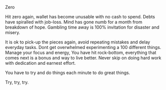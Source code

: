 Zero

Hit zero again, wallet has become unusable with no cash to spend.
Debts have spiralled with job-loss.
Mind has gone numb for a month from breakdown of hope.
Gambling time away is 100% invitation for disaster and misery.

It is ok to pick-up the pieces again, avoid repeating mistakes and delay everyday tasks.
Dont get overwhelmed experimenting a 100 different things.
Manage your focus and energy, You have hit rock-bottom,
everything that comes next is a bonus and way to live better.
Never skip on doing hard work with dedication and earnest effort.

You have to try and do things each minute to do great things.

Try, try, try.